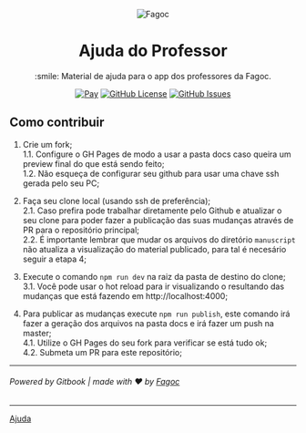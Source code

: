 <p align="center"><img src="http://fagoc.br/download/a/logo" alt="Fagoc"></p>
<h1 align="center">Ajuda do Professor</h1>
<p align="center">:smile: Material de ajuda para o app dos professores da Fagoc.</p>

<p align="center">
  <a href="#"><img src="https://img.shields.io/badge/%24-free-%23a10000.svg" alt="Pay"></a> 
  <a href="/LICENSE.md"><img src="https://img.shields.io/badge/license-MIT-blue.svg" alt="GitHub License"></a>
  <a href="/issues"><img src="https://img.shields.io/github/issues/fagocbr/ajuda-professor.svg" alt="GitHub Issues"></a>
</p>

## Como contribuir

1. Crie um fork;<br>
  1.1. Configure o GH Pages de modo a usar a pasta docs caso queira um preview final do que está sendo feito;<br>
  1.2. Não esqueça de configurar seu github para usar uma chave ssh gerada pelo seu PC;<br>

2. Faça seu clone local (usando ssh de preferência);<br>
  2.1. Caso prefira pode trabalhar diretamente pelo Github e atualizar o seu clone para poder fazer a publicação das suas mudanças através de PR para o repositório principal;<br>
  2.2. É importante lembrar que mudar os arquivos do diretório `manuscript` não atualiza a visualização do material publicado, para tal é necesário seguir a etapa 4;<br>

3. Execute o comando `npm run dev` na raiz da pasta de destino do clone;<br>
  3.1. Você pode usar o hot reload para ir visualizando o resultando das mudanças que está fazendo em http://localhost:4000;<br>

4. Para publicar as mudanças execute `npm run publish`, este comando irá fazer a geração dos arquivos na pasta docs e irá fazer um push na master;<br>
  4.1. Utilize o GH Pages do seu fork para verificar se está tudo ok;<br>
  4.2. Submeta um PR para este repositório;<br>

----

###### Powered by Gitbook | made with ♥ by [Fagoc](http://fagoc.br)

----
[Ajuda](https://toolchain.gitbook.com/syntax/markdown.html)

